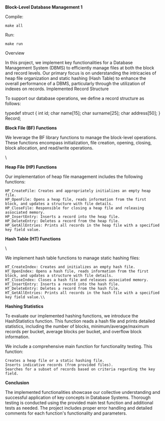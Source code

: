 **Block-Level Database Management 1**

Compile:

    make all

Run:
    
    make run


Overview

In this project, we implement key functionalities for a Database Management System (DBMS) to efficiently manage files at both the block and record levels. Our primary focus is on understanding the intricacies of heap file organization and static hashing (Hash Table) to enhance the overall performance of a DBMS, particularly through the utilization of indexes on records.
Implemented Record Structure

To support our database operations, we define a record structure as follows:


typedef struct {
    int id;
    char name[15];
    char surname[25];
    char address[50];
} Record;

**Block File (BF) Functions**

We leverage the BF library functions to manage the block-level operations. These functions encompass initialization, file creation, opening, closing, block allocation, and read/write operations.

\\

**Heap File (HP) Functions**

Our implementation of heap file management includes the following functions:

    HP_CreateFile: Creates and appropriately initializes an empty heap file.
    HP_OpenFile: Opens a heap file, reads information from the first block, and updates a structure with file details.
    HP_CloseFile: Responsible for closing a heap file and releasing associated memory.
    HP_InsertEntry: Inserts a record into the heap file.
    HP_DeleteEntry: Deletes a record from the heap file.
    HP_GetAllEntries: Prints all records in the heap file with a specified key field value.

**Hash Table (HT) Functions**

\\

We implement hash table functions to manage static hashing files:

    HT_CreateIndex: Creates and initializes an empty hash file.
    HT_OpenIndex: Opens a hash file, reads information from the first block, and updates a structure with file details.
    HT_CloseIndex: Closes a hash file and releases associated memory.
    HT_InsertEntry: Inserts a record into the hash file.
    HT_DeleteEntry: Deletes a record from the hash file.
    HT_GetAllEntries: Prints all records in the hash file with a specified key field value.\\

**Hashing Statistics**

To evaluate our implemented hashing functions, we introduce the HashStatistics function. This function reads a hash file and prints detailed statistics, including the number of blocks, minimum/average/maximum records per bucket, average blocks per bucket, and overflow block information.

We include a comprehensive main function for functionality testing. This function:

    Creates a heap file or a static hashing file.
    Inserts indicative records (from provided files).
    Searches for a subset of records based on criteria regarding the key field.


**Conclusion**

The implemented functionalities showcase our collective understanding and successful application of key concepts in Database Systems. Thorough testing is conducted using the provided main test function and additional tests as needed. The project includes proper error handling and detailed comments for each function's functionality and parameters.


